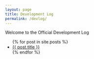 ```yaml
---
layout: page
title: Development Log
permalink: /devlog/
---
```


Welcome to the Official Development Log

<ul>
  {% for post in site.posts %}
    <li>
      <a href="{{ post.url }}">{{ post.title }}</a>
    </li>
  {% endfor %}
</ul>
